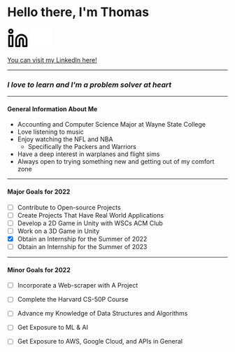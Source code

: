 # Hello there, I'm Thomas

[![LinkedIn](./Img/linkedin-light.svg)](https://www.linkedin.com/in/thomas-marxsen#gh-light-mode-only)
[![LinkedIn](./Img/linkedin-dark.svg)](https://www.linkedin.com/in/thomas-marxsen#gh-dark-mode-only)

[You can visit my LinkedIn here!](https://www.linkedin.com/in/thomas-marxsen)

---

### *I love to learn and I'm a problem solver at heart*

---

#### General Information About Me

- Accounting and Computer Science Major at Wayne State College
- Love listening to music
- Enjoy watching the NFL and NBA
  - Specifically the Packers and Warriors
- Have a deep interest in warplanes and flight sims
- Always open to trying something new and getting out of my comfort zone

---

#### Major Goals for 2022

- [ ] Contribute to Open-source Projects
- [ ] Create Projects That Have Real World Applications
- [ ] Develop a 2D Game in Unity with WSCs ACM Club
- [ ] Work on a 3D Game in Unity
- [X] Obtain an Internship for the Summer of 2022
- [ ] Obtain an Internship for the Summer of 2023

---

#### Minor Goals for 2022

- [ ] Incorporate a Web-scraper with A Project
- [ ] Complete the Harvard CS-50P Course
- [ ] Advance my Knowledge of Data Structures and Algorithms
- [ ] Get Exposure to ML & AI
- [ ] Get Exposure to AWS, Google Cloud, and APIs in General





<!--
**Nottommy11/Nottommy11** is a ✨ _special_ ✨ repository because its `README.md` (this file) appears on your GitHub profile.

Here are some ideas to get you started:

- 🔭 I’m currently working on ...
- 🌱 I’m currently learning ...
- 👯 I’m looking to collaborate on ...
- 🤔 I’m looking for help with ...
- 💬 Ask me about ...
- 📫 How to reach me: ...
- 😄 Pronouns: ...
- ⚡ Fun fact: ...
-->
